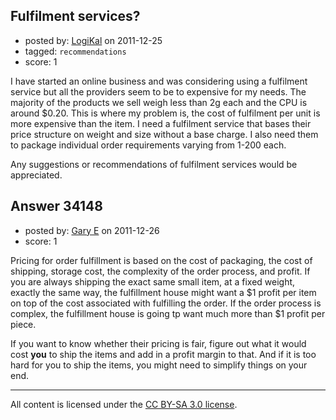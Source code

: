 ## Fulfilment services?

- posted by: [LogiKal](https://stackexchange.com/users/-1/12942-logikal) on 2011-12-25
- tagged: `recommendations`
- score: 1

I have started an online business and was considering using a fulfilment service but all the providers seem to be to expensive for my needs. The majority of the products we sell weigh less than 2g each and the CPU is around $0.20. This is where my problem is, the cost of fulfilment per unit is more expensive than the item. 
I need a fulfilment service that bases their price structure on weight and size without a base charge. I also need them to package individual order requirements varying from 1-200 each.

Any suggestions or recommendations of fulfilment services would be appreciated.


## Answer 34148

- posted by: [Gary E](https://stackexchange.com/users/-1/2587-gary-e) on 2011-12-26
- score: 1

Pricing for order fulfillment is based on the cost of packaging, the cost of shipping, storage cost, the complexity of the order process, and profit. If you are always shipping the exact same small item, at a fixed weight, exactly the same way, the fulfillment house might want a $1 profit per item on top of the cost associated with fulfilling the order. If the order process is complex, the fulfillment house is going tp want much more than $1 profit per piece.

If you want to know whether their pricing is fair, figure out what it would cost **you** to ship the items and add in a profit margin to that. And if it is too hard for you to ship the items, you might need to simplify things on your end.




---

All content is licensed under the [CC BY-SA 3.0 license](https://creativecommons.org/licenses/by-sa/3.0/).
